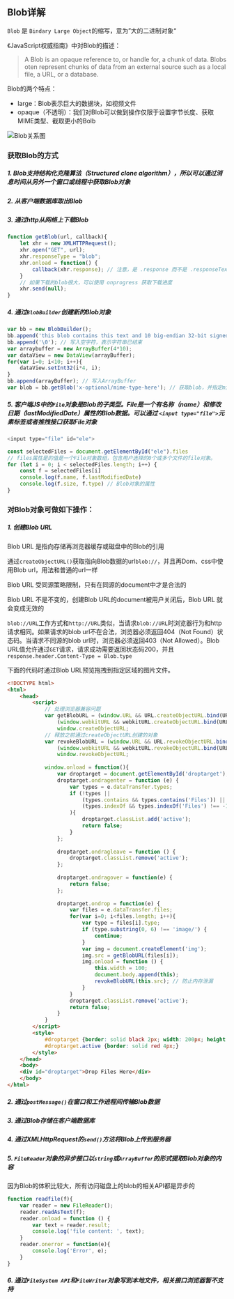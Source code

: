 ## Blob详解

```Blob``` 是 ```Bindary Large Object```的缩写，意为”大的二进制对象“

《JavaScript权威指南》中对Blob的描述：

> A Blob is an opaque reference to, or handle for, a chunk of data.
>  Blobs oten represent chunks of data from an external source such as a local file, a URL, or a database.

Blob的两个特点：

+ large：Blob表示巨大的数据块，如视频文件
+ opaque（不透明）：我们对Blob可以做到操作仅限于设置字节长度、获取MIME类型、截取更小的Bolb

![Blob关系图](./Blob关系图.png)

### 获取Blob的方式

##### 1. Blob支持结构化克隆算法（Structured clone algorithm），所以可以通过消息时间从另外一个窗口或线程中获取Blob对象

##### 2. 从客户端数据库取出Blob

##### 3. 通过http从网络上下载Blob

```javascript
function getBlob(url, callback){
    let xhr = new XMLHTTPRequest();
    xhr.open("GET", url);
    xhr.responseType = "blob";
    xhr.onload = function() {
        callback(xhr.response); // 注意，是 .response 而不是 .responseText 
    }
    // 如果下载的blob很大，可以使用 onprogress 获取下载进度
    xhr.send(null);
}
```

##### 4. 通过```BlobBuilder```创建新的Blob对象

```javascript
var bb = new BlobBuilder();
bb.append('this blob contains this text and 10 big-endian 32-bit signed ints.'); // 写入字符串
bb.append('\0'); // 写入空字符，表示字符串已结束
var arraybuffer = new ArrayBuffer(4*10);
var dataView = new DataView(arrayBuffer);
for(var i=0; i<10; i++){
    dataView.setInt32(i*4, i);
}
bb.append(arrayBuffer); // 写入ArrayBuffer
var blob = bb.getBlob('x-optional/mime-type-here'); // 获取blob，并指定mime类型
```

##### 5. 客户端JS中的```File```对象是Blob的子类型。File是一个有名称（name）和修改日期（lastModifiedDate）属性的Blob数据。可以通过 ```<input type="file">```元素标签或者推拽接口获取File对象

```javascript
<input type="file" id="ele">

const selectedFiles = document.getElementById("ele").files
// files属性是的值是一个File对象数组，包含用户选择的0个或多个文件的file对象。
for (let i = 0; i < selectedFiles.length; i++) {
    const f = selectedFiles[i]
    console.log(f.name, f.lastModifiedDate)
    console.log(f.size, f.type) // Blob对象的属性
}
```

### 对Blob对象可做如下操作：

##### 1. 创建Blob URL

Blob URL 是指向存储再浏览器缓存或磁盘中的Blob的引用

通过```createObjectURL()```获取指向Blob数据的url```blob://```，并且再Dom、css中使用Blob url，用法和普通的url一样

Blob URL 受同源策略限制，只有在同源的document中才是合法的

Blob URL 不是不变的，创建Blob URL的document被用户关闭后，Blob URL 就会变成无效的

```blob://URL```工作方式和```http://URL```类似，当请求```blob://URL```时浏览器行为和http请求相同。如果请求的blob url不在合法，浏览器必须返回404（Not Found）状态码。当请求不同源的blob url时，浏览器必须返回403（Not Allowed）。Blob URL值允许通过```GET```请求，请求成功需要返回状态码200，并且```response.header.Content-Type = Blob.type```

下面的代码时通过Blob URL预览拖拽到指定区域的图片文件。

```html
<!DOCTYPE html>
<html>
    <head>
        <script>
            // 处理浏览器兼容问题
            var getBlobURL = (window.URL && URL.createObjectURL.bind(URL)) ||
                (window.webkitURL && webkitURL.createObjectURL.bind(URL)) ||
                window.createObjectURL;
            // 释放之前通过createObjectURL创建的对象
            var revokeBlobURL = (window.URL && URL.revokeObjectURL.bind(URL)) ||
                (window.webkitURL && webkitURL.revokeObjectURL.bind(URL)) ||
                window.revokeObjectURL;
            
            window.onload = function(){
                var droptarget = document.getElementById('droptarget');
                droptarget.ondragenter = function (e) {
                    var types = e.dataTransfer.types;
                    if (!types ||
                        (types.contains && types.contains('Files')) ||
                        (types.indexOf && types.indexOf('Files') !== -1)
                    ){
                        droptarget.classList.add('active');
                        return false;
                    }
                };
                
                droptarget.ondragleave = function () {
                    droptarget.classList.remove('active');
                };
                
                droptarget.ondragover = function(e) {
                    return false;
                };
                
                droptarget.ondrop = function(e) {
                    var files = e.dataTransfer.files;
                    for(var i=0; i<files.length; i++){
                        var type = files[i].type;
                        if (type.substring(0, 6) !== 'image/') {
                            continue;
                        }
                        var img = document.createElement('img');
                        img.src = getBlobURL(files[i]);
                        img.onload = function () {
                            this.width = 100;
                            document.body.append(this);
                            revokeBlobURL(this.src); // 防止内存泄漏
                        }
                    }
                    droptarget.classList.remove('active');
                    return false;
                }
            }
        </script>
        <style>
            #droptarget {border: solid black 2px; width: 200px; height: 200px;}
            #droptarget.active {border: solid red 4px;}
        </style>
    </head>
    <body>
    <div id="droptarget">Drop Files Here</div>
    </body>
</html>
```

##### 2. 通过```postMessage()```在窗口和工作进程间传输Blob数据

##### 3. 通过Blob存储在客户端数据库

##### 4. 通过XMLHttpRequest的```send()```方法将Blob上传到服务器

##### 5. ```FileReader```对象的异步接口以```string```或```ArrayBuffer```的形式提取Blob对象的内容

因为Blob的体积比较大，所有访问磁盘上的blob的相关API都是异步的

```js
function readfile(f){
    var reader = new FileReader();
    reader.readAsText(f);
    reader.onload = function () {
        var text = reader.result;
        console.log('file content: ', text);
    }
    reader.onerror = function(e){
        console.log('Error', e);
    }
}
```

##### 6. 通过```FileSystem API```和```FileWriter```对象写到本地文件，相关接口浏览器暂不支持

